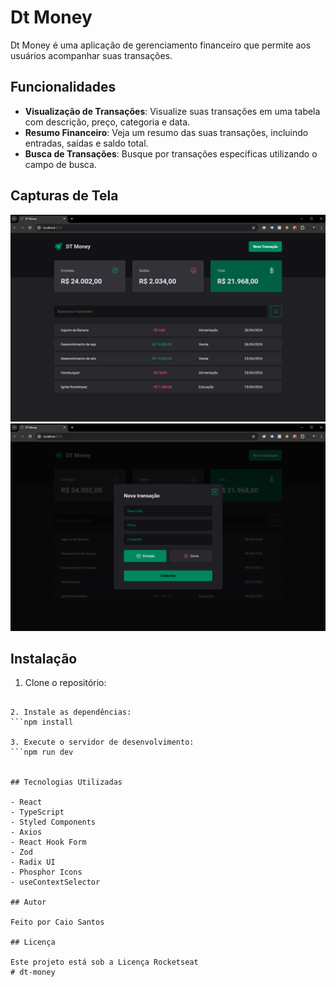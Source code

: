 # Dt Money

Dt Money é uma aplicação de gerenciamento financeiro que permite aos usuários acompanhar suas transações.

## Funcionalidades

- **Visualização de Transações**: Visualize suas transações em uma tabela com descrição, preço, categoria e data.
- **Resumo Financeiro**: Veja um resumo das suas transações, incluindo entradas, saídas e saldo total.
- **Busca de Transações**: Busque por transações específicas utilizando o campo de busca.

## Capturas de Tela

![Resumo Financeiro](public/tela-resumo.png)
![Tela de Transações](public/nova-transaction.png)


## Instalação

1. Clone o repositório:
  ```git clone https://github.com/caiosantosxp/dt-money.git

2. Instale as dependências:
  ```npm install

3. Execute o servidor de desenvolvimento:
  ```npm run dev


## Tecnologias Utilizadas

- React
- TypeScript
- Styled Components
- Axios
- React Hook Form
- Zod
- Radix UI
- Phosphor Icons
- useContextSelector

## Autor

Feito por Caio Santos

## Licença

Este projeto está sob a Licença Rocketseat 
# dt-money
